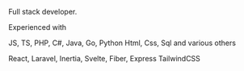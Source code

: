 Full stack developer.

Experienced with

JS, TS, PHP, C#, Java, Go, Python
Html, Css, Sql and various others

React, Laravel, Inertia, Svelte, Fiber, Express
TailwindCSS 
